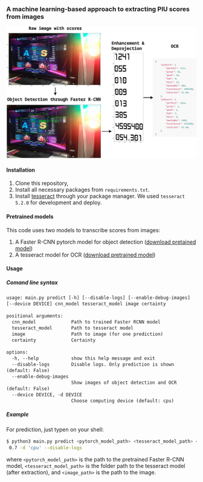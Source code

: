 ### A machine learning-based approach to extracting PIU scores from images

![schema](https://github.com/piustats/score-recognizer/blob/main/imgs/schema.jpg?raw=true)

#### Installation
1. Clone this repository,
2. Install all necessary packages from `requirements.txt`.
3. Install [tesseract](https://github.com/tesseract-ocr/tesseract) through your package manager. We used `tesseract 5.2.0` for development and deploy.

#### Pretrained models
This code uses two models to transcribe scores from images:

1. A Faster R-CNN pytorch model for object detection ([download pretained model](https://drive.google.com/file/d/1t7euKqEFbaEb8DzXt1ZcQk0nxwDMRS5C/view?usp=sharing))
2. A tesseract model for OCR ([download pretrained model](https://drive.google.com/file/d/1r1yUIHYWUoi0pxdm1HG5KDzmkj0qhJm0/view?usp=sharing))

#### Usage
##### Comand line syntax
```
usage: main.py predict [-h] [--disable-logs] [--enable-debug-images] [--device DEVICE] cnn_model tesseract_model image certainty

positional arguments:
  cnn_model             Path to trained Faster RCNN model
  tesseract_model       Path to tesseract model
  image                 Path to image (for one prediction)
  certainty             Certainty

options:
  -h, --help            show this help message and exit
  --disable-logs        Disable logs. Only prediction is shown (default: False)
  --enable-debug-images
                        Show images of object detection and OCR (default: False)
  --device DEVICE, -d DEVICE
                        Choose computing device (default: cpu)

```
##### Example

For prediction, just typen on your shell:
```sh
$ python3 main.py predict <pytorch_model_path> <tesseract_model_path> <image_path>\
 0.7 -d 'cpu' --disable-logs
```
where `<pytorch_model_path>` is the path to the pretrained Faster R-CNN model, `<tesseract_model_path>` is the folder path to the tesseract model (after extraction), and `<image_path>` is the path to the image.
